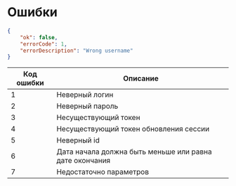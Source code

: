 # Ошибки

```JSON
{
    "ok": false,
    "errorCode": 1,
    "errorDescription": "Wrong username"
}
```

| Код ошибки | Описание                                                |
|------------|---------------------------------------------------------|
| 1          | Неверный логин                                          |
| 2          | Неверный пароль                                         |
| 3          | Несуществующий токен                                    |
| 4          | Несуществующий токен обновления сессии                  |
| 5          | Неверный id                                             |
| 6          | Дата начала должна быть меньше или равна дате окончания |
| 7          | Недостаточно параметров                                 |
